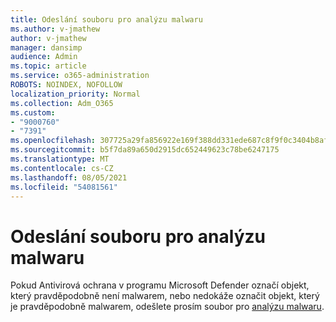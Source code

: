 ```yaml
---
title: Odeslání souboru pro analýzu malwaru
ms.author: v-jmathew
author: v-jmathew
manager: dansimp
audience: Admin
ms.topic: article
ms.service: o365-administration
ROBOTS: NOINDEX, NOFOLLOW
localization_priority: Normal
ms.collection: Adm_O365
ms.custom:
- "9000760"
- "7391"
ms.openlocfilehash: 307725a29fa856922e169f388dd331ede687c8f9f0c3404b8af221a7a49d68b3
ms.sourcegitcommit: b5f7da89a650d2915dc652449623c78be6247175
ms.translationtype: MT
ms.contentlocale: cs-CZ
ms.lasthandoff: 08/05/2021
ms.locfileid: "54081561"
---
```

# <a name="submit-a-file-for-malware-analysis"></a>Odeslání souboru pro analýzu malwaru

Pokud Antivirová ochrana v programu Microsoft Defender označí objekt, který pravděpodobně není malwarem, nebo nedokáže označit objekt, který je pravděpodobně malwarem, odešlete prosím soubor pro [analýzu malwaru](https://go.microsoft.com/fwlink/?linkid=2144963).
